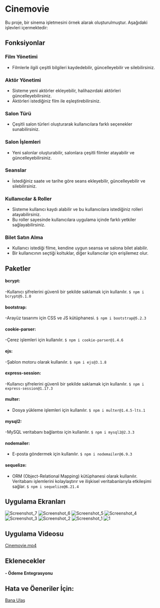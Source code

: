# Cinemovie

Bu proje, bir sinema işletmesini örnek alarak oluşturulmuştur. Aşağıdaki işlevleri içermektedir:

## Fonksiyonlar

### Film Yönetimi
- Filmlerle ilgili çeşitli bilgileri kaydedebilir, güncelleyebilir ve silebilirsiniz.

### Aktör Yönetimi
- Sisteme yeni aktörler ekleyebilir, halihazırdaki aktörleri güncelleyebilirsiniz.
- Aktörleri istediğiniz film ile eşleştirebilirsiniz.

### Salon Türü
- Çeşitli salon türleri oluşturarak kullanıcılara farklı seçenekler sunabilirsiniz.

### Salon İşlemleri
- Yeni salonlar oluşturabilir, salonlara çeşitli filmler atayabilir ve güncelleyebilirsiniz.

### Seanslar
- İstediğiniz saate ve tarihe göre seans ekleyebilir, güncelleyebilir ve silebilirsiniz.

### Kullanıcılar & Roller
- Sisteme kullanıcı kaydı alabilir ve bu kullanıcılara istediğiniz rolleri atayabilirsiniz.
- Bu roller sayesinde kullanıcılara uygulama içinde farklı yetkiler sağlayabilirsiniz.

### Bilet Satın Alma
- Kullanıcı istediği filme, kendine uygun seansa ve salona bilet alabilir.
- Bir kullanıcının seçtiği koltuklar, diğer kullanıcılar için erişilemez olur.

## Paketler

#### bcrypt:
-Kullanıcı şifrelerini güvenli bir şekilde saklamak için kullanılır.
    `$ npm i bcrypt@5.1.0`
#### bootstrap:
-Arayüz tasarımı için CSS ve JS kütüphanesi.
    `$ npm i bootstrap@5.2.3`
#### cookie-parser:
-Çerez işlemleri için kullanılır.
    `$ npm i cookie-parser@1.4.6`
#### ejs:
-Şablon motoru olarak kullanılır.
    `$ npm i ejs@3.1.8`
#### express-session:
-Kullanıcı şifrelerini güvenli bir şekilde saklamak için kullanılır.
    `$ npm i express-session@1.17.3`
#### multer:
- Dosya yükleme işlemleri için kullanılır.
    `$ npm i multer@1.4.5-lts.1`
#### mysql2:
-MySQL veritabanı bağlantısı için kullanılır.
    `$ npm i mysql2@2.3.3`
#### nodemailer:
- E-posta göndermek için kullanılır.
    `$ npm i nodemailer@6.9.3`
#### sequelize:
- ORM (Object-Relational Mapping) kütüphanesi olarak kullanılır. Veritabanı işlemlerini kolaylaştırır ve ilişkisel veritabanlarıyla etkileşimi sağlar.
    `$ npm i sequelize@6.21.4`

## Uygulama Ekranları
![Screenshot_7](https://github.com/yasinaacar/cinemovie/assets/70544990/63dd9b95-346a-4ade-a70d-58f181095b1d)
![Screenshot_6](https://github.com/yasinaacar/cinemovie/assets/70544990/2efc842b-0486-49e3-ad43-7139339736e2)
![Screenshot_5](https://github.com/yasinaacar/cinemovie/assets/70544990/db74907a-482a-4862-a154-7ab285e2ea47)
![Screenshot_4](https://github.com/yasinaacar/cinemovie/assets/70544990/ea53f5f5-b6b7-40ea-a9fc-61083065d4ae)
![Screenshot_3](https://github.com/yasinaacar/cinemovie/assets/70544990/92e48456-c6f5-43a8-8ea1-dc56b12e7ee4)
![Screenshot_2](https://github.com/yasinaacar/cinemovie/assets/70544990/6ac7a9f4-63dd-43e1-995c-24f247de3cc7)
![Screenshot_1](https://github.com/yasinaacar/cinemovie/assets/70544990/86ec88a7-4f4b-4363-af9f-74ef02b71720)
![1](https://github.com/yasinaacar/cinemovie/assets/70544990/e9bd8178-e2d0-49e7-8b39-614813f14395) 

## Uygulama Videosu
[Cinemovie.mp4](https://drive.google.com/file/d/1UOdhfCeiMOLGBGr84OI_cYlb2UhQVHA9/view?usp=sharing)

## Eklenecekler
#### - Ödeme Entegrasyonu

## Hata ve Öeneriler İçin:
[Bana Ulaş](mailto:yasinaacar@outlook.com)

